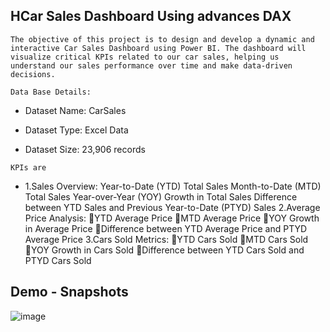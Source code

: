 ##  HCar Sales Dashboard Using advances DAX
`` The objective of this project is to design and develop a dynamic and interactive Car Sales Dashboard using Power BI. The dashboard will visualize critical KPIs related to our car sales, helping us understand our sales performance over time and make data-driven decisions. ``

`` Data Base Details: ``
- Dataset Name: CarSales

- Dataset Type: Excel Data

- Dataset Size: 23,906 records


`` KPIs are ``
- 1.Sales Overview:
   Year-to-Date (YTD) Total Sales
   Month-to-Date (MTD) Total Sales
  Year-over-Year (YOY) Growth in Total Sales
  Difference between YTD Sales and Previous Year-to-Date (PTYD) Sales
2.Average Price Analysis:
YTD Average Price
MTD Average Price
YOY Growth in Average Price
Difference between YTD Average Price and PTYD Average Price
3.Cars Sold Metrics:
YTD Cars Sold
MTD Cars Sold
YOY Growth in Cars Sold
Difference between YTD Cars Sold and PTYD Cars Sold



## Demo - Snapshots 

![image](https://github.com/NehaBhatia103/Data-Analytics-Employee-Retention/assets/151971122/b9963230-d39e-4cf2-a3b8-3193fd10719b)
